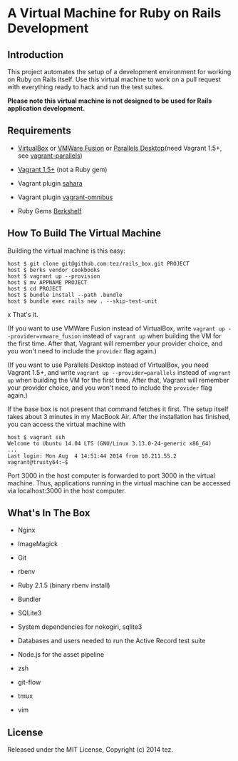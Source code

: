 # A Virtual Machine for Ruby on Rails Development

## Introduction

This project automates the setup of a development environment for working on Ruby on Rails itself. Use this virtual machine to work on a pull request with everything ready to hack and run the test suites.

**Please note this virtual machine is not designed to be used for Rails application development.**

## Requirements

* [VirtualBox](https://www.virtualbox.org) or [VMWare Fusion](http://www.vmware.com/products/fusion) or [Parallels Desktop](http://www.parallels.com/products/desktop/)(need Vagrant 1.5+, see [vagrant-parallels](http://parallels.github.io/vagrant-parallels/docs/installation/index.html))

* [Vagrant 1.5+](http://vagrantup.com) (not a Ruby gem)

* Vagrant plugin [sahara](https://github.com/jedi4ever/sahara)

* Vagrant plugin [vagrant-omnibus](https://github.com/schisamo/vagrant-omnibus)

* Ruby Gems [Berkshelf](http://berkshelf.com/)

## How To Build The Virtual Machine

Building the virtual machine is this easy:

    host $ git clone git@github.com:tez/rails_box.git PROJECT
    host $ berks vendor cookbooks
    host $ vagrant up --provision
    host $ mv APPNAME PROJECT
    host $ cd PROJECT
    host $ bundle install --path .bundle
    host $ bundle exec rails new . --skip-test-unit
x
That's it.

(If you want to use VMWare Fusion instead of VirtualBox, write `vagrant up --provider=vmware_fusion` instead of `vagrant up` when building the VM for the first time. After that, Vagrant will remember your provider choice, and you won't need to include the `provider` flag again.)

(If you want to use Parallels Desktop instead of VirtualBox, you need Vagrant 1.5+, and write `vagrant up --provider=parallels` instead of `vagrant up` when building the VM for the first time. After that, Vagrant will remember your provider choice, and you won't need to include the `provider` flag again.)

If the base box is not present that command fetches it first. The setup itself takes about 3 minutes in my MacBook Air. After the installation has finished, you can access the virtual machine with

    host $ vagrant ssh
    Welcome to Ubuntu 14.04 LTS (GNU/Linux 3.13.0-24-generic x86_64)
    ...
    Last login: Mon Aug  4 14:51:44 2014 from 10.211.55.2
    vagrant@trusty64:~$

Port 3000 in the host computer is forwarded to port 3000 in the virtual machine. Thus, applications running in the virtual machine can be accessed via localhost:3000 in the host computer.

## What's In The Box

* Nginx

* ImageMagick

* Git

* rbenv

* Ruby 2.1.5 (binary rbenv install)

* Bundler

* SQLite3

* System dependencies for nokogiri, sqlite3

* Databases and users needed to run the Active Record test suite

* Node.js for the asset pipeline

* zsh

* git-flow

* tmux

* vim

## License

Released under the MIT License, Copyright (c) 2014 tez.

